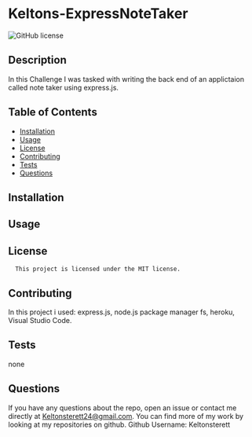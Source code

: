 
  # Keltons-ExpressNoteTaker
   ![GitHub license](https://img.shields.io/badge/license-MIT-blue.svg)

  ## Description
  In this Challenge I was tasked with writing the back end of an applictaion called note taker using express.js.

  ## Table of Contents
  * [Installation](#installation)
  * [Usage](#usage)
  * [License](#license)
  * [Contributing](#contributing)
  * [Tests](#tests)
  * [Questions](#Contact-Information)

  ## Installation
  

  ## Usage
  

   ## License
      This project is licensed under the MIT license.

  ## Contributing
  In this project i used: express.js, node.js package manager fs, heroku, Visual Studio Code.

  ## Tests
  none

  ## Questions
  If you have any questions about the repo, open an issue or contact me directly at Keltonsterett24@gmail.com. You can find more of my work by looking at my repositories on github.
   Github Username: Keltonsterett

